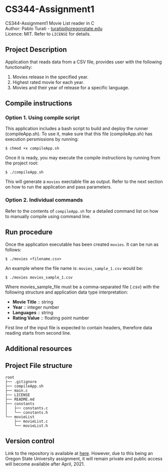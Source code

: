 # CS344-Assignment1
CS344-Assignment1 Movie List reader in C\
Author: Pablo Turati - turatip@oregonstate.edu\
Licence: MIT. Refer to `LICENSE` for details.

## Project Description

Application that reads data from a CSV file, provides user with the following functionality:

1. Movies release in the specified year.
2. Highest rated movie for each year.
3. Movies and their year of release for a specific language.

## Compile instructions

### Option 1.  Using compile script

This application includes a bash script to build and deploy the runner (compileApp.sh).  To use it, make sure that this file (compileApp.sh) has execution persmissions by running:

`$ chmod +x compileApp.sh`

Once it is ready, you may execute the compile instructions by running from the project root:

`$ ./compileApp.sh`

This will generate a `movies` exectable file as output. Refer to the next section on how to run the application and pass parameters.

### Option 2.  Individual commands

Refer to the contents of `compileApp.sh` for a detailed command list on how to manually compile using command line.

## Run procedure

Once the application executable has been created `movies`. It can be run as follows:

`$ ./movies <filename.csv>`

An example where the file name is: `movies_sample_1.csv` would be:

`$ ./movies movies_sample_1.csv`

Where movies_sample_file must be a comma-separated file (.csv) with the following structure and application data type interpretation:

 - **Movie Title** :: string
 - **Year** :: integer number
 - **Languages** :: string 
 - **Rating Value** :: floating point number

First line of the input file is expected to contain headers, therefore data reading starts from second line.

## Additional resources

## Project File structure
```
root
├── .gitignore
├── compileApp.sh
├── main.c
├── LICENSE
├── README.md
├── constants
│   ├── constants.c
│   └── constants.h
└── movieList
    ├── movieList.c
    └── movieList.h
```

## Version control

 Link to the repository is available at [here](https://github.com/pabloturati/CS344-Assignment1).  However, due to this being an Oregon State University assignment, it will remain private and public access will become available after April, 2021.